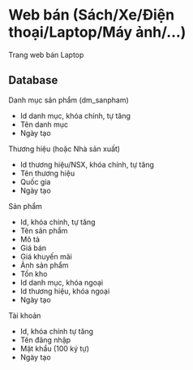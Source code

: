# Web bán (Sách/Xe/Điện thoại/Laptop/Máy ảnh/...)

Trang web bán Laptop

## Database

Danh mục sản phẩm (dm_sanpham)

- Id danh mục, khóa chính, tự tăng
- Tên danh mục
- Ngày tạo

Thương hiệu (hoặc Nhà sản xuất)
- Id thương hiệu/NSX, khóa chính, tự tăng
- Tên thương hiệu
- Quốc gia
- Ngày tạo

Sản phẩm
- Id, khóa chính, tự tăng
- Tên sản phẩm
- Mô tả
- Giá bán
- Giá khuyến mãi
- Ảnh sản phẩm
- Tồn kho
- Id danh mục, khóa ngoại
- Id thương hiệu, khóa ngoại
- Ngày tạo

Tài khoản
- Id, khóa chính tự tăng
- Tên đăng nhập
- Mật khẩu (100 ký tự)
- Ngày tạo
